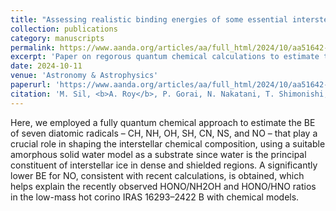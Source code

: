 ```yaml
---
title: "Assessing realistic binding energies of some essential interstellar radicals with amorphous solid water - A fully quantum chemical approach"
collection: publications
category: manuscripts
permalink: https://www.aanda.org/articles/aa/full_html/2024/10/aa51642-24/aa51642-24.html
excerpt: 'Paper on regorous quantum chemical calculations to estimate the Binding Energy of seven diatomic radicals – CH, NH, OH, SH, CN, NS, and NO – with their astrochemical implication in modeling.'
date: 2024-10-11
venue: 'Astronomy & Astrophysics'
paperurl: 'https://www.aanda.org/articles/aa/full_html/2024/10/aa51642-24/aa51642-24.html'
citation: 'M. Sil, <b>A. Roy</b>, P. Gorai, N. Nakatani, T. Shimonishi, K. Furuya, N. Inostroza-Pino, P. Caselli and A. Das, A&A, 690 (2024) A252'
---
```


Here, we employed a fully quantum chemical approach to estimate the BE of seven diatomic radicals – CH, NH, OH, SH, CN, NS, and NO – that play a crucial role in shaping the interstellar chemical composition, using a suitable amorphous solid water model as a substrate since water is the principal constituent of interstellar ice in dense and shielded regions. A significantly lower BE for NO, consistent with recent calculations, is obtained, which helps explain the recently observed HONO/NH2OH and HONO/HNO ratios in the low-mass hot corino IRAS 16293–2422 B with chemical models.

